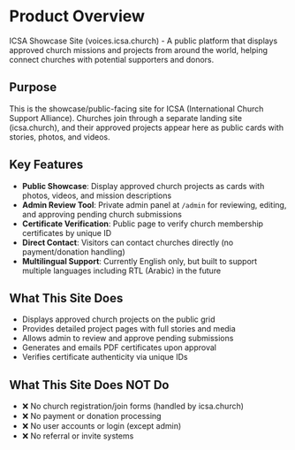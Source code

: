 # Product Overview

ICSA Showcase Site (voices.icsa.church) - A public platform that displays approved church missions and projects from around the world, helping connect churches with potential supporters and donors.

## Purpose

This is the showcase/public-facing site for ICSA (International Church Support Alliance). Churches join through a separate landing site (icsa.church), and their approved projects appear here as public cards with stories, photos, and videos.

## Key Features

- **Public Showcase**: Display approved church projects as cards with photos, videos, and mission descriptions
- **Admin Review Tool**: Private admin panel at `/admin` for reviewing, editing, and approving pending church submissions
- **Certificate Verification**: Public page to verify church membership certificates by unique ID
- **Direct Contact**: Visitors can contact churches directly (no payment/donation handling)
- **Multilingual Support**: Currently English only, but built to support multiple languages including RTL (Arabic) in the future

## What This Site Does

- Displays approved church projects on the public grid
- Provides detailed project pages with full stories and media
- Allows admin to review and approve pending submissions
- Generates and emails PDF certificates upon approval
- Verifies certificate authenticity via unique IDs

## What This Site Does NOT Do

- ❌ No church registration/join forms (handled by icsa.church)
- ❌ No payment or donation processing
- ❌ No user accounts or login (except admin)
- ❌ No referral or invite systems
